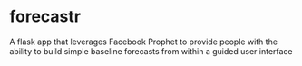 # forecastr
A flask app that leverages Facebook Prophet to provide people with the ability to build simple baseline forecasts from within a guided user interface
